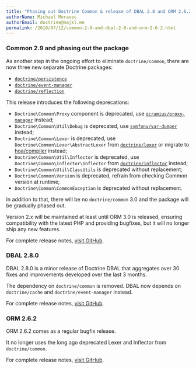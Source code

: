 ```yaml
---
title: "Phasing out Doctrine Common & release of DBAL 2.8 and ORM 2.6.2"
authorName: Michael Moravec
authorEmail: doctrine@majkl.me
permalink: /2018/07/12/common-2-9-and-dbal-2-8-and-orm-2-6-2.html
---
```


### Common 2.9 and phasing out the package

As another step in the ongoing effort to eliminate `doctrine/common`,
there are now three new separate Doctrine packages:

 * [`doctrine/persistence`](https://github.com/doctrine/persistence)
 * [`doctrine/event-manager`](https://github.com/doctrine/event-manager)
 * [`doctrine/reflection`](https://github.com/doctrine/reflection)

This release introduces the following deprecations:

 * `Doctrine\Common\Proxy` component is deprecated, use
   [`ocramius/proxy-manager`](https://github.com/ocramius/ProxyManager) instead;
 * `Doctrine\Common\Util\Debug` is deprecated, use
   [`symfony/var-dumper`](https://github.com/symfony/var-dumper) instead;
 * `Doctrine\Common\Lexer` is deprecated, use `Doctrine\Common\Lexer\AbstractLexer`
   from [`doctrine/lexer`](https://github.com/doctrine/lexer) or migrate to
   [hoa/compiler](https://github.com/hoaproject/Compiler) instead;
 * `Doctrine\Common\Util\Inflector` is deprecated, use `Doctrine\Common\Inflector\Inflector`
   from [`doctrine/inflector`](https://github.com/doctrine/inflector) instead;
 * `Doctrine\Common\Util\ClassUtils` is deprecated without replacement;
 * `Doctrine\Common\Version` is deprecated, refrain from checking Common version at runtime;
 * `Doctrine\Common\CommonException` is deprecated without replacement.

In addition to that, there will be no `doctrine/common` 3.0 and the package
will be gradually phased out.

Version 2.x will be maintained at least until ORM 3.0 is released, ensuring
compatibility with the latest PHP and providing bugfixes, but it will
no longer ship any new features.

For complete release notes,
[visit GitHub](https://github.com/doctrine/common/releases/tag/v2.9.0).

### DBAL 2.8.0

DBAL 2.8.0 is a minor release of Doctrine DBAL that aggregates over
30 fixes and improvements developed over the last 3 months.

The dependency on `doctrine/common` is removed. DBAL now
depends on `doctrine/cache` and `doctrine/event-manager` instead.

For complete release notes,
[visit GitHub](https://github.com/doctrine/dbal/releases/tag/v2.8.0).

### ORM 2.6.2

ORM 2.6.2 comes as a regular bugfix release.

It no longer uses the long ago deprecated Lexer and Inflector from `doctrine/common`.

For complete release notes,
[visit GitHub](https://github.com/doctrine/doctrine2/releases/tag/v2.6.2).

